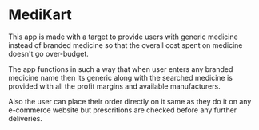 # MediKart

This app is made with a target to provide users with generic medicine instead of branded medicine so that the overall cost spent on medicine doesn't go over-budget.

The app functions in such a way that when user enters any branded medicine name then its generic along with the searched medicine is provided with all the profit margins and available manufacturers.

Also the user can place their order directly on it same as they do it on any e-commerce website but prescritions are checked before any further deliveries.
